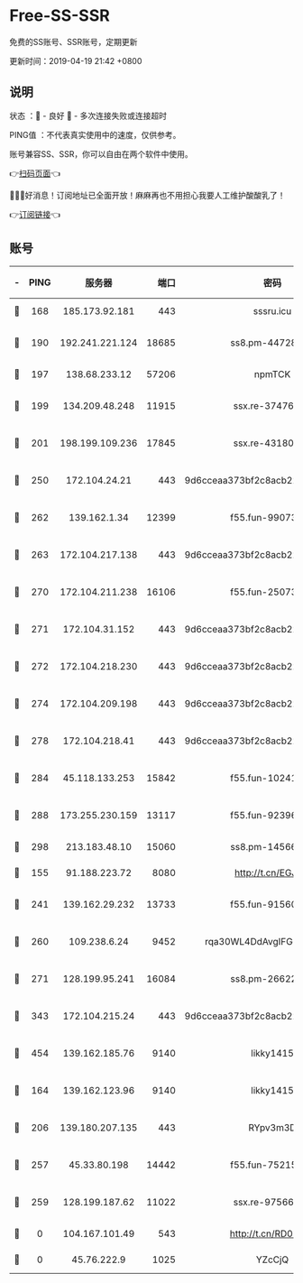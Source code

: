 # Free-SS-SSR

免费的SS账号、SSR账号，定期更新

更新时间：2019-04-19 21:42 +0800

## 说明

状态     ：🙂 - 良好 🙁 - 多次连接失败或连接超时

PING值   ：不代表真实使用中的速度，仅供参考。

账号兼容SS、SSR，你可以自由在两个软件中使用。

👉[扫码页面](https://liesauer.github.io/Free-SS-SSR/)👈

🎉🎉🎉好消息！订阅地址已全面开放！麻麻再也不用担心我要人工维护酸酸乳了！

👉[订阅链接](https://www.liesauer.net/yogurt/subscribe?ACCESS_TOKEN=DAYxR3mMaZAsaqUb)👈

## 账号

|-|PING|服务器|端口|密码|加密方式|区域|
|:----:|:----:|:-----:|-----:|:----:|:----:|:----:|
|🙂|168|185.173.92.181|443|sssru.icu|rc4-md5|RU|
|🙂|190|192.241.221.124|18685|ss8.pm-44728015|aes-256-cfb|US|
|🙂|197|138.68.233.12|57206|npmTCK|rc4-md5|US|
|🙂|199|134.209.48.248|11915|ssx.re-37476733|aes-256-cfb|US|
|🙂|201|198.199.109.236|17845|ssx.re-43180441|aes-256-cfb|US|
|🙂|250|172.104.24.21|443|9d6cceaa373bf2c8acb22e60b6a58be6|aes-256-cfb|US|
|🙂|262|139.162.1.34|12399|f55.fun-99073072|aes-256-cfb|SG|
|🙂|263|172.104.217.138|443|9d6cceaa373bf2c8acb22e60b6a58be6|aes-256-cfb|US|
|🙂|270|172.104.211.238|16106|f55.fun-25073452|aes-256-cfb|US|
|🙂|271|172.104.31.152|443|9d6cceaa373bf2c8acb22e60b6a58be6|aes-256-cfb|US|
|🙂|272|172.104.218.230|443|9d6cceaa373bf2c8acb22e60b6a58be6|aes-256-cfb|US|
|🙂|274|172.104.209.198|443|9d6cceaa373bf2c8acb22e60b6a58be6|aes-256-cfb|US|
|🙂|278|172.104.218.41|443|9d6cceaa373bf2c8acb22e60b6a58be6|aes-256-cfb|US|
|🙂|284|45.118.133.253|15842|f55.fun-10241110|aes-256-cfb|SG|
|🙂|288|173.255.230.159|13117|f55.fun-92396656|aes-256-cfb|US|
|🙂|298|213.183.48.10|15060|ss8.pm-14566279|rc4-md5|RU|
|🙂|155|91.188.223.72|8080|http://t.cn/EGJIyrl|rc4-md5|RU|
|🙂|241|139.162.29.232|13733|f55.fun-91560266|aes-256-cfb|SG|
|🙂|260|109.238.6.24|9452|rqa30WL4DdAvgIFG6Fs3znzTa|aes-256-cfb|FR|
|🙂|271|128.199.95.241|16084|ss8.pm-26622330|aes-256-cfb|SG|
|🙂|343|172.104.215.24|443|9d6cceaa373bf2c8acb22e60b6a58be6|aes-256-cfb|US|
|🙂|454|139.162.185.76|9140|likky1415|aes-256-cfb|DE|
|🙁|164|139.162.123.96|9140|likky1415|aes-256-cfb|JP|
|🙁|206|139.180.207.135|443|RYpv3m3D|aes-256-cfb|JP|
|🙁|257|45.33.80.198|14442|f55.fun-75215142|aes-256-cfb|US|
|🙁|259|128.199.187.62|11022|ssx.re-97566923|aes-256-cfb|SG|
|🙁|0|104.167.101.49|543|http://t.cn/RD0D7sx|rc4-md5|CA|
|🙁|0|45.76.222.9|1025|YZcCjQ|rc4-md5|JP|
